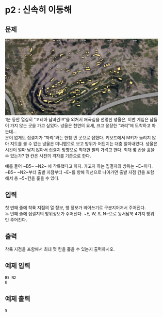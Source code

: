 # p2 : 신속히 이동해
## 문제 ##
![p2](./uospc2017ptp2.png?raw=true)
1분 동안 열심히 “꼬레아 남바완!!!”을 외쳐서 애국심을 천명한 넝울은, 이번 게임은 남들이 가지 않는 곳을 가고 싶었다. 넝울은 천연의 요새, 크고 웅장한 “꽈리”에 도착하고 마는데…  
운이 없게도 집결지가 “꽈리”와는 한참 먼 곳으로 잡혔다. 키보드에서 M키가 눌리지 않아 지도를 볼 수 없는 넝울은 미니맵으로 보고 방위가 어딘지는 대충 알아내었다.
넝울은 시간이 얼마 남지 않아서 집결지 방향으로 최대한 빨리 가려고 한다. 최대 몇 칸을 훑을 수 있는가? 한 칸은 사진의 격자를 기준으로 한다.  
  
예를 들어 ~B5~ ~N2~ 에 착륙했다고 하자. 가고자 하는 집결지의 방위는 ~E~이다.  
~B5~ ~N2~부터 출발 지점부터 ~E~를 향해 직선으로 나아가면 출발 지점 칸을 포함해서 총 ~5~칸을 훑을 수 있다.  
## 입력 ##
첫 번째 줄에 착륙 지점의 열 정보, 행 정보가 띄어쓰기로 구분지어져서 주어진다.  
두 번째 줄에 집결지의 방위정보가 주어진다. ~E, W, S, N~으로 동서남북 4가지 방위만 주어진다.
## 출력 ##
착륙 지점을 포함해서 최대 몇 칸을 훑을 수 있는지 출력하시오.
## 예제 입력 ##

    B5 N2
    E

## 예제 출력 ##

    5
